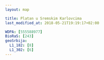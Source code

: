 ```yaml
---
layout: map

title: Platan u Sremskim Karlovcima
last_modified_at: 2018-05-21T19:19:17+02:00

WDPA: [555588977]
BioRaS: [243]
geoSrbija:
  L1_182: [8]
  L1_302: [6]
---
```

